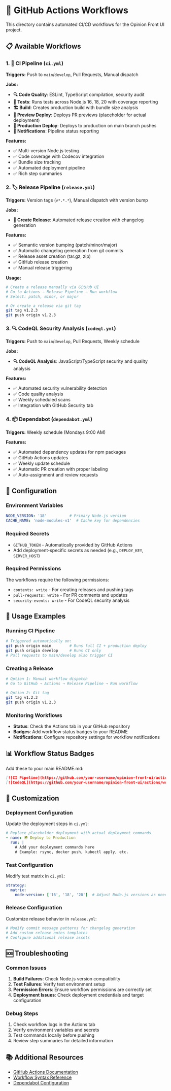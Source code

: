 # 🚀 GitHub Actions Workflows

This directory contains automated CI/CD workflows for the Opinion Front UI project.

## 📋 Available Workflows

### 1. 🔄 CI Pipeline (`ci.yml`)
**Triggers:** Push to `main`/`develop`, Pull Requests, Manual dispatch

**Jobs:**
- **🔍 Code Quality**: ESLint, TypeScript compilation, security audit
- **🧪 Tests**: Runs tests across Node.js 16, 18, 20 with coverage reporting
- **🏗️ Build**: Creates production build with bundle size analysis
- **🚀 Preview Deploy**: Deploys PR previews (placeholder for actual deployment)
- **🚀 Production Deploy**: Deploys to production on main branch pushes
- **📢 Notifications**: Pipeline status reporting

**Features:**
- ✅ Multi-version Node.js testing
- ✅ Code coverage with Codecov integration
- ✅ Bundle size tracking
- ✅ Automated deployment pipeline
- ✅ Rich step summaries

### 2. 🏷️ Release Pipeline (`release.yml`)
**Triggers:** Version tags (`v*.*.*`), Manual dispatch with version bump

**Jobs:**
- **🚀 Create Release**: Automated release creation with changelog generation

**Features:**
- ✅ Semantic version bumping (patch/minor/major)
- ✅ Automatic changelog generation from git commits
- ✅ Release asset creation (tar.gz, zip)
- ✅ GitHub release creation
- ✅ Manual release triggering

**Usage:**
```bash
# Create a release manually via GitHub UI
# Go to Actions → Release Pipeline → Run workflow
# Select: patch, minor, or major

# Or create a release via git tag
git tag v1.2.3
git push origin v1.2.3
```

### 3. 🔍 CodeQL Security Analysis (`codeql.yml`)
**Triggers:** Push to `main`/`develop`, Pull Requests, Weekly schedule

**Jobs:**
- **🔍 CodeQL Analysis**: JavaScript/TypeScript security and quality analysis

**Features:**
- ✅ Automated security vulnerability detection
- ✅ Code quality analysis
- ✅ Weekly scheduled scans
- ✅ Integration with GitHub Security tab

### 4. 📦 Dependabot (`dependabot.yml`)
**Triggers:** Weekly schedule (Mondays 9:00 AM)

**Features:**
- ✅ Automated dependency updates for npm packages
- ✅ GitHub Actions updates
- ✅ Weekly update schedule
- ✅ Automatic PR creation with proper labeling
- ✅ Auto-assignment and review requests

## 🔧 Configuration

### Environment Variables
```yaml
NODE_VERSION: '18'          # Primary Node.js version
CACHE_NAME: 'node-modules-v1'  # Cache key for dependencies
```

### Required Secrets
- `GITHUB_TOKEN` - Automatically provided by GitHub Actions
- Add deployment-specific secrets as needed (e.g., `DEPLOY_KEY`, `SERVER_HOST`)

### Required Permissions
The workflows require the following permissions:
- `contents: write` - For creating releases and pushing tags
- `pull-requests: write` - For PR comments and updates
- `security-events: write` - For CodeQL security analysis

## 🎯 Usage Examples

### Running CI Pipeline
```bash
# Triggered automatically on:
git push origin main        # Runs full CI + production deploy
git push origin develop     # Runs CI only
# Pull requests to main/develop also trigger CI
```

### Creating a Release
```bash
# Option 1: Manual workflow dispatch
# Go to GitHub → Actions → Release Pipeline → Run workflow

# Option 2: Git tag
git tag v1.2.3
git push origin v1.2.3
```

### Monitoring Workflows
- **Status**: Check the Actions tab in your GitHub repository
- **Badges**: Add workflow status badges to your README
- **Notifications**: Configure repository settings for workflow notifications

## 📊 Workflow Status Badges

Add these to your main README.md:

```markdown
[![CI Pipeline](https://github.com/your-username/opinion-front-ui/actions/workflows/ci.yml/badge.svg)](https://github.com/your-username/opinion-front-ui/actions/workflows/ci.yml)
[![CodeQL](https://github.com/your-username/opinion-front-ui/actions/workflows/codeql.yml/badge.svg)](https://github.com/your-username/opinion-front-ui/actions/workflows/codeql.yml)
```

## 🔄 Customization

### Deployment Configuration
Update the deployment steps in `ci.yml`:

```yaml
# Replace placeholder deployment with actual deployment commands
- name: 🌍 Deploy to Production
  run: |
    # Add your deployment commands here
    # Example: rsync, docker push, kubectl apply, etc.
```

### Test Configuration
Modify test matrix in `ci.yml`:

```yaml
strategy:
  matrix:
    node-version: ['16', '18', '20']  # Adjust Node.js versions as needed
```

### Release Configuration
Customize release behavior in `release.yml`:

```yaml
# Modify commit message patterns for changelog generation
# Add custom release notes templates
# Configure additional release assets
```

## 🆘 Troubleshooting

### Common Issues

1. **Build Failures**: Check Node.js version compatibility
2. **Test Failures**: Verify test environment setup
3. **Permission Errors**: Ensure workflow permissions are correctly set
4. **Deployment Issues**: Check deployment credentials and target configuration

### Debug Steps
1. Check workflow logs in the Actions tab
2. Verify environment variables and secrets
3. Test commands locally before pushing
4. Review step summaries for detailed information

## 📚 Additional Resources

- [GitHub Actions Documentation](https://docs.github.com/en/actions)
- [Workflow Syntax Reference](https://docs.github.com/en/actions/using-workflows/workflow-syntax-for-github-actions)
- [Dependabot Configuration](https://docs.github.com/en/code-security/dependabot/dependabot-version-updates/configuration-options-for-the-dependabot.yml-file)
